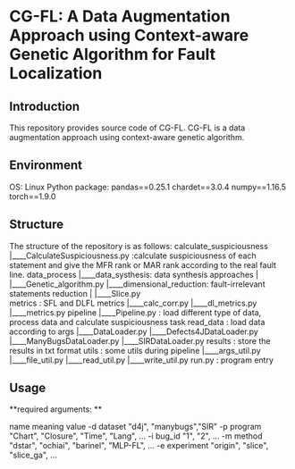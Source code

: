 # CG-FL: A Data Augmentation Approach using Context-aware Genetic Algorithm for Fault Localization
## Introduction
This repository provides source code of CG-FL.
CG-FL is  a data augmentation approach using context-aware genetic algorithm.

## Environment
OS: Linux
Python package:
pandas==0.25.1
chardet==3.0.4
numpy==1.16.5
torch==1.9.0

## Structure
The structure of the repository is as follows:
calculate_suspiciousness
|____CalculateSuspiciousness.py	:calculate suspiciousness of each statement and give the MFR rank or MAR rank according to the real fault line.
data_process
|____data_systhesis: data synthesis approaches
|    |____Genetic_algorithm.py
|____dimensional_reduction: fault-irrelevant statements reduction
|	 |____Slice.py		
metrics : SFL and DLFL metrics
|____calc_corr.py
|____dl_metrics.py
|____metrics.py
pipeline
|____Pipeline.py : load different type of data, process data and calculate suspiciousness task
read_data : load data according to args
|____DataLoader.py
|____Defects4JDataLoader.py
|____ManyBugsDataLoader.py
|____SIRDataLoader.py
results : store the results in txt format
utils : some utils during pipeline
|____args_util.py
|____file_util.py
|____read_util.py
|____write_util.py
run.py : program entry
## Usage
**required arguments: **

name	meaning	value
-d	dataset	"d4j", "manybugs","SIR"
-p	program	"Chart", "Closure", "Time", "Lang", ...
-i	bug_id	"1", "2", ...
-m	method	"dstar", "ochiai", "barinel", "MLP-FL", ...
-e	experiment	"origin", "slice", "slice_ga", ...
